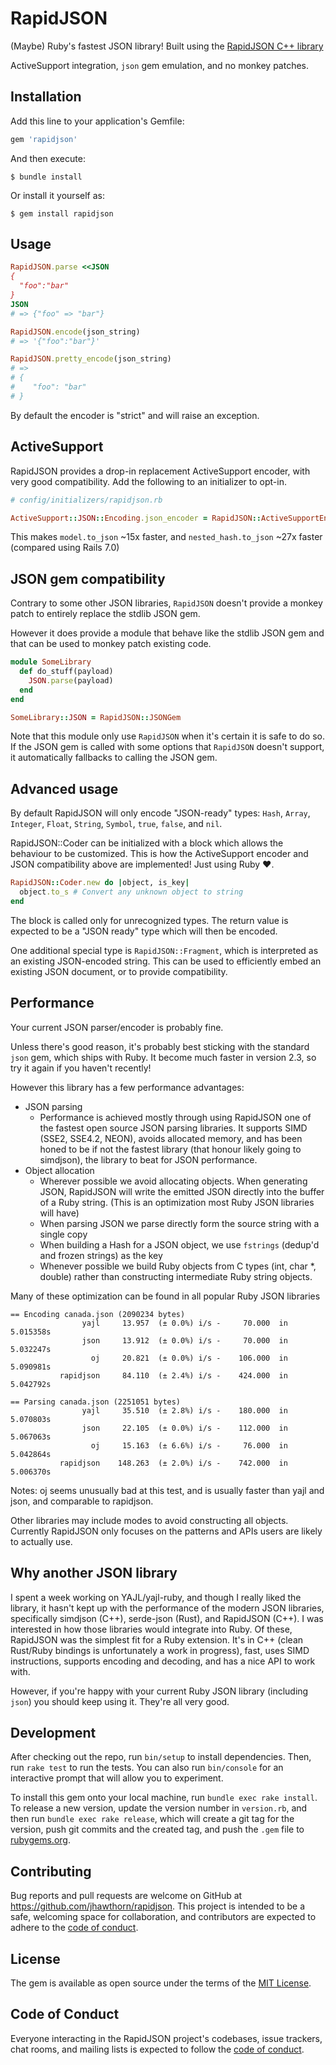 # RapidJSON

(Maybe) Ruby's fastest JSON library! Built using the [RapidJSON C++ library](https://rapidjson.org/)

ActiveSupport integration, `json` gem emulation, and no monkey patches.

## Installation

Add this line to your application's Gemfile:

```ruby
gem 'rapidjson'
```

And then execute:

    $ bundle install

Or install it yourself as:

    $ gem install rapidjson

## Usage

``` ruby
RapidJSON.parse <<JSON
{
  "foo":"bar"
}
JSON
# => {"foo" => "bar"}
```

``` ruby
RapidJSON.encode(json_string)
# => '{"foo":"bar"}'
```

``` ruby
RapidJSON.pretty_encode(json_string)
# =>
# {
#    "foo": "bar"
# }
```

By default the encoder is "strict" and will raise an exception.

## ActiveSupport

RapidJSON provides a drop-in replacement ActiveSupport encoder, with very good compatibility.
Add the following to an initializer to opt-in.

```ruby
# config/initializers/rapidjson.rb

ActiveSupport::JSON::Encoding.json_encoder = RapidJSON::ActiveSupportEncoder
```

This makes `model.to_json` ~15x faster, and `nested_hash.to_json` ~27x faster (compared using Rails 7.0)

## JSON gem compatibility

Contrary to some other JSON libraries, `RapidJSON` doesn't provide a monkey patch to entirely replace the stdlib JSON gem.

However it does provide a module that behave like the stdlib JSON gem and that can be used to monkey patch existing code.

```ruby
module SomeLibrary
  def do_stuff(payload)
    JSON.parse(payload)
  end
end
```

```ruby
SomeLibrary::JSON = RapidJSON::JSONGem
```

Note that this module only use `RapidJSON` when it's certain it is safe to do so. If the JSON gem is called with
some options that `RapidJSON` doesn't support, it automatically fallbacks to calling the JSON gem.

## Advanced usage

By default RapidJSON will only encode "JSON-ready" types: `Hash`, `Array`, `Integer`, `Float`, `String`, `Symbol`, `true`, `false`, and `nil`.

RapidJSON::Coder can be initialized with a block which allows the behaviour to be customized. This is how the ActiveSupport encoder and JSON compatibility above are implemented! Just using Ruby :heart:.

```ruby
RapidJSON::Coder.new do |object, is_key|
  object.to_s # Convert any unknown object to string
end
```

The block is called only for unrecognized types. The return value is expected to be a "JSON ready" type which will then be encoded.

One additional special type is `RapidJSON::Fragment`, which is interpreted as an existing JSON-encoded string. This can be used to efficiently embed an existing JSON document, or to provide compatibility.

## Performance

Your current JSON parser/encoder is probably fine.

Unless there's good reason, it's probably best sticking with the standard `json` gem, which ships with Ruby. It become much faster in version 2.3, so try it again if you haven't recently!

However this library has a few performance advantages:

* JSON parsing
  * Performance is achieved mostly through using RapidJSON one of the fastest open source JSON parsing libraries. It supports SIMD (SSE2, SSE4.2, NEON), avoids allocated memory, and has been honed to be if not the fastest library (that honour likely going to simdjson), the library to beat for JSON performance.
* Object allocation
  * Wherever possible we avoid allocating objects. When generating JSON, RapidJSON will write the emitted JSON directly into the buffer of a Ruby string. (This is an optimization most Ruby JSON libraries will have)
  * When parsing JSON we parse directly form the source string with a single copy
  * When building a Hash for a JSON object, we use `fstrings` (dedup'd and frozen strings) as the key
  * Whenever possible we build Ruby objects from C types (int, char \*, double) rather than constructing intermediate Ruby string objects.

Many of these optimization can be found in all popular Ruby JSON libraries

```
== Encoding canada.json (2090234 bytes)
                yajl     13.957  (± 0.0%) i/s -     70.000  in   5.015358s
                json     13.912  (± 0.0%) i/s -     70.000  in   5.032247s
                  oj     20.821  (± 0.0%) i/s -    106.000  in   5.090981s
           rapidjson     84.110  (± 2.4%) i/s -    424.000  in   5.042792s
```

```
== Parsing canada.json (2251051 bytes)
                yajl     35.510  (± 2.8%) i/s -    180.000  in   5.070803s
                json     22.105  (± 0.0%) i/s -    112.000  in   5.067063s
                  oj     15.163  (± 6.6%) i/s -     76.000  in   5.042864s
           rapidjson    148.263  (± 2.0%) i/s -    742.000  in   5.006370s
```
Notes: oj seems unusually bad at this test, and is usually faster than yajl and
json, and comparable to rapidjson.

Other libraries may include modes to avoid constructing all objects. Currently
RapidJSON only focuses on the patterns and APIs users are likely to actually
use.

## Why another JSON library

I spent a week working on YAJL/yajl-ruby, and though I really liked the library, it hasn't kept up with the performance of the modern JSON libraries, specifically simdjson (C++), serde-json (Rust), and RapidJSON (C++). I was interested in how those libraries would integrate into Ruby. Of these, RapidJSON was the simplest fit for a Ruby extension. It's in C++ (clean Rust/Ruby bindings is unfortunately a work in progress), fast, uses SIMD instructions, supports encoding and decoding, and has a nice API to work with.

However, if you're happy with your current Ruby JSON library (including `json`) you should keep using it. They're all very good.

## Development

After checking out the repo, run `bin/setup` to install dependencies. Then, run `rake test` to run the tests. You can also run `bin/console` for an interactive prompt that will allow you to experiment.

To install this gem onto your local machine, run `bundle exec rake install`. To release a new version, update the version number in `version.rb`, and then run `bundle exec rake release`, which will create a git tag for the version, push git commits and the created tag, and push the `.gem` file to [rubygems.org](https://rubygems.org).

## Contributing

Bug reports and pull requests are welcome on GitHub at https://github.com/jhawthorn/rapidjson. This project is intended to be a safe, welcoming space for collaboration, and contributors are expected to adhere to the [code of conduct](https://github.com/jhawthorn/rapidjson/blob/main/CODE_OF_CONDUCT.md).

## License

The gem is available as open source under the terms of the [MIT License](https://opensource.org/licenses/MIT).

## Code of Conduct

Everyone interacting in the RapidJSON project's codebases, issue trackers, chat rooms, and mailing lists is expected to follow the [code of conduct](https://github.com/jhawthorn/rapidjson/blob/main/CODE_OF_CONDUCT.md).
